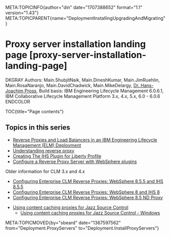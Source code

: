 META:TOPICINFO{author="din" date="1707388652" format="1.1"
version="1.43"}
META:TOPICPARENT{name="DeploymentInstallingUpgradingAndMigrating"}

# Proxy server installation landing page [proxy-server-installation-landing-page]

DKGRAY Authors: Main.ShubjitNaik, Main.DineshKumar, Main.JimRuehlin,
Main.RosaNaranjo, Main.DavidChadwick, Main.MikeDelargy, [Dr.
Hans-Joachim Pross](Main.HaJoPross), Build basis: IBM Engineering
Lifecycle Management 6.0.6.1, IBM Collaborative Lifecycle Management
Platform 3.x, 4.x, 5.x, 6.0 - 6.0.6 ENDCOLOR

TOC{title="Page contents"}

## Topics in this series

-   [Reverse Proxies and Load Balancers in an IBM Engineering Lifecycle
    Management (ELM)
    Deployment](https://jazz.net/wiki/bin/view/Deployment/CompareProxyServers)
-   [Understanding reverse proxy](UnderstandingReverseProxy)
-    [Creating The IHS Plugin for Liberty
    Profile](CreateIHSPLUGINFORLIBERTYPROFILE)
-    [Configure a Reverse Proxy Server with WebSphere
    plugins](https://jazz.net/wiki/bin/view/Deployment/CreatingAProxyServerWithWebSpherePlugins)

Older information for CLM 3.x and 4.x

-   [Configuring Enterprise CLM Reverse Proxies: WebSphere 8.5.5 and IHS
    8.5.5](ConfigureCLMEnterpriseReverseProxy855)
-   [Configuring Enterprise CLM Reverse Proxies: WebSphere 8 and IHS
    8](ConfigureCLMEnterpriseReverseProxy)
-   [Configuring Enterprise CLM Reverse Proxies: WebSphere 8.5 ND
    Proxy](ConfiguringEnterpriseCLMReverseProxiesWebSphere85NDProxy)

<!-- -->

-   [Using content caching proxies for Jazz Source Control
    ](ContentCachingProxyJazzSCM)
    -   [Using content caching proxies for Jazz Source Control -
        Windows](SquidProxyJazzSCMWindows)

META:TOPICMOVED{by="sbeard" date="1367597562"
from="Deployment.ProxyServers" to="Deployment.InstallProxyServers"}
